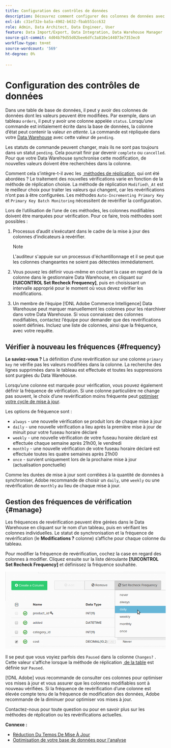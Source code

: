 ```yaml
---
title: Configuration des contrôles de données
description: Découvrez comment configurer des colonnes de données avec des valeurs modifiables.
exl-id: c31ef32e-ba5a-4902-b632-fbab551cc632
role: Admin, Data Architect, Data Engineer, User
feature: Data Import/Export, Data Integration, Data Warehouse Manager
source-git-commit: 4d04b79d55d02bee6dfc3a810e144073e7353ec0
workflow-type: tm+mt
source-wordcount: '569'
ht-degree: 0%

---
```


# Configuration des contrôles de données

Dans une table de base de données, il peut y avoir des colonnes de données dont les valeurs peuvent être modifiées. Par exemple, dans un tableau `orders`, il peut y avoir une colonne appelée `status`. Lorsqu’une commande est initialement écrite dans la base de données, la colonne d’état peut contenir la valeur _en attente_. La commande est répliquée dans votre [Data Warehouse](../data-warehouse-mgr/tour-dwm.md) avec cette valeur de `pending`.

Les statuts de commande peuvent changer, mais ils ne sont pas toujours dans un statut `pending`. Cela pourrait finir par devenir `complete` ou `cancelled`. Pour que votre Data Warehouse synchronise cette modification, de nouvelles valeurs doivent être recherchées dans la colonne.

Comment cela s’intègre-t-il avec les [&#x200B; méthodes de réplication &#x200B;](../data-warehouse-mgr/cfg-replication-methods.md) qui ont été abordées ? Le traitement des nouvelles vérifications varie en fonction de la méthode de réplication choisie. La méthode de réplication `Modified\_At` est le meilleur choix pour traiter les valeurs qui changent, car les revérifications n’ont pas à être configurées. Les méthodes `Auto-Incrementing Primary Key` et `Primary Key Batch Monitoring` nécessitent de revérifier la configuration.

Lors de l’utilisation de l’une de ces méthodes, les colonnes modifiables doivent être marquées pour vérification. Pour ce faire, trois méthodes sont possibles :

1. Processus d’audit s’exécutant dans le cadre de la mise à jour des colonnes d’indicateurs à revérifier.

   >[!NOTE]
   >
   >L&#39;auditeur s&#39;appuie sur un processus d&#39;échantillonnage et il se peut que les colonnes changeantes ne soient pas détectées immédiatement.

1. Vous pouvez les définir vous-même en cochant la case en regard de la colonne dans le gestionnaire Data Warehouse, en cliquant sur **[!UICONTROL Set Recheck Frequency]**, puis en choisissant un intervalle approprié pour le moment où vous devez vérifier les modifications.

1. Un membre de l’équipe [!DNL Adobe Commerce Intelligence] Data Warehouse peut marquer manuellement les colonnes pour les réarchiver dans votre Data Warehouse. Si vous connaissez des colonnes modifiables, contactez l’équipe pour demander que des revérifications soient définies. Incluez une liste de colonnes, ainsi que la fréquence, avec votre requête.

## Vérifier à nouveau les fréquences {#frequency}

**Le saviez-vous ?**
La définition d’une revérification sur une colonne `primary key` ne vérifie pas les valeurs modifiées dans la colonne. La recherche des lignes supprimées dans le tableau est effectuée et toutes les suppressions sont purgées du Data Warehouse.

Lorsqu’une colonne est marquée pour vérification, vous pouvez également définir la fréquence de vérification. Si une colonne particulière ne change pas souvent, le choix d’une revérification moins fréquente peut [optimiser votre cycle de mise à jour](../../best-practices/reduce-update-cycle-time.md).

Les options de fréquence sont :

* `always` - une nouvelle vérification se produit lors de chaque mise à jour
* `daily` - une nouvelle vérification a lieu après la première mise à jour de minuit pour votre fuseau horaire déclaré
* `weekly` - une nouvelle vérification de votre fuseau horaire déclaré est effectuée chaque semaine après 21h00, le vendredi
* `monthly` - une nouvelle vérification de votre fuseau horaire déclaré est effectuée toutes les quatre semaines après 21h00
* `once` - survient uniquement lors de la prochaine mise à jour (actualisation ponctuelle)

Comme les durées de mise à jour sont corrélées à la quantité de données à synchroniser, Adobe recommande de choisir un `daily`, une `weekly` ou une revérification de `monthly` au lieu de chaque mise à jour.

## Gestion des fréquences de vérification {#manage}

Les fréquences de revérification peuvent être gérées dans le Data Warehouse en cliquant sur le nom d’un tableau, puis en vérifiant les colonnes individuelles. Le statut de synchronisation et la fréquence de revérification (le **Modifications ?** colonne) s’affiche pour chaque colonne du tableau.

Pour modifier la fréquence de revérification, cochez la case en regard des colonnes à modifier. Cliquez ensuite sur la liste déroulante **[!UICONTROL Set Recheck Frequency]** et définissez la fréquence souhaitée.

![Data Warehouse Manager affiche les options de configuration de revérification](../../assets/dwm-recheck.png)

Il se peut que vous voyiez parfois des `Paused` dans la colonne `Changes?` . Cette valeur s&#39;affiche lorsque la méthode de réplication [&#x200B; de la table](../../data-analyst/data-warehouse-mgr/cfg-data-rechecks.md) est définie sur `Paused`.

[!DNL Adobe] vous recommande de consulter ces colonnes pour optimiser vos mises à jour et vous assurer que les colonnes modifiables sont à nouveau vérifiées. Si la fréquence de revérification d’une colonne est élevée compte tenu de la fréquence de modification des données, Adobe recommande de la diminuer pour optimiser vos mises à jour.

Contactez-nous pour toute question ou pour en savoir plus sur les méthodes de réplication ou les revérifications actuelles.

**Connexe :**

* [Réduction Du Temps De Mise À Jour](../../best-practices/reduce-update-cycle-time.md)
* [Optimisation de votre base de données pour l&#39;analyse](../../best-practices/opt-db-analysis.md)
